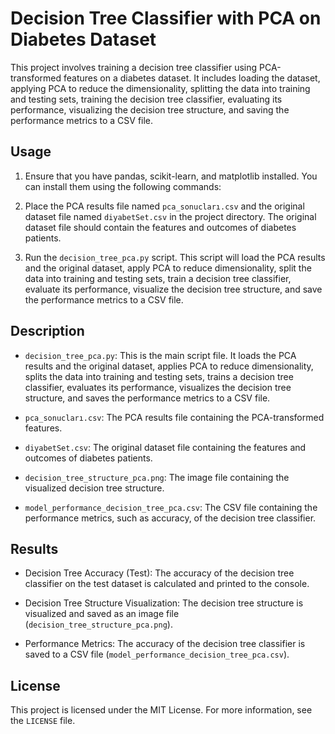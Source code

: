 # Decision Tree Classifier with PCA on Diabetes Dataset

This project involves training a decision tree classifier using PCA-transformed features on a diabetes dataset. It includes loading the dataset, applying PCA to reduce the dimensionality, splitting the data into training and testing sets, training the decision tree classifier, evaluating its performance, visualizing the decision tree structure, and saving the performance metrics to a CSV file.

## Usage

1. Ensure that you have pandas, scikit-learn, and matplotlib installed. You can install them using the following commands:

2. Place the PCA results file named `pca_sonucları.csv` and the original dataset file named `diyabetSet.csv` in the project directory. The original dataset file should contain the features and outcomes of diabetes patients.

3. Run the `decision_tree_pca.py` script. This script will load the PCA results and the original dataset, apply PCA to reduce dimensionality, split the data into training and testing sets, train a decision tree classifier, evaluate its performance, visualize the decision tree structure, and save the performance metrics to a CSV file.

## Description

- `decision_tree_pca.py`: This is the main script file. It loads the PCA results and the original dataset, applies PCA to reduce dimensionality, splits the data into training and testing sets, trains a decision tree classifier, evaluates its performance, visualizes the decision tree structure, and saves the performance metrics to a CSV file.

- `pca_sonucları.csv`: The PCA results file containing the PCA-transformed features.

- `diyabetSet.csv`: The original dataset file containing the features and outcomes of diabetes patients.

- `decision_tree_structure_pca.png`: The image file containing the visualized decision tree structure.

- `model_performance_decision_tree_pca.csv`: The CSV file containing the performance metrics, such as accuracy, of the decision tree classifier.

## Results

- Decision Tree Accuracy (Test): The accuracy of the decision tree classifier on the test dataset is calculated and printed to the console.

- Decision Tree Structure Visualization: The decision tree structure is visualized and saved as an image file (`decision_tree_structure_pca.png`).

- Performance Metrics: The accuracy of the decision tree classifier is saved to a CSV file (`model_performance_decision_tree_pca.csv`).

## License

This project is licensed under the MIT License. For more information, see the `LICENSE` file.
